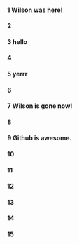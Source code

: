 #### 1 Wilson was here!
#### 2
#### 3 hello
#### 4
#### 5 yerrr
#### 6
#### 7 Wilson is gone now!
#### 8
#### 9 Github is awesome.
#### 10
#### 11
#### 12
#### 13
#### 14
#### 15